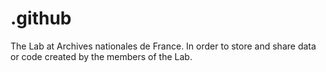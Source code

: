 # .github
The Lab at Archives nationales de France. In order to store and share data or code created by the members of the Lab.

